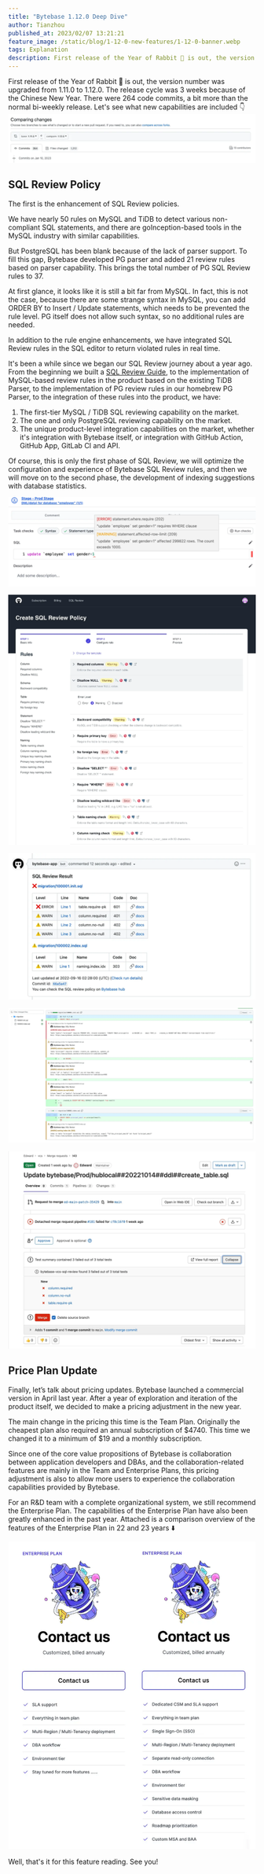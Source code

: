 ```yaml
---
title: "Bytebase 1.12.0 Deep Dive"
author: Tianzhou
published_at: 2023/02/07 13:21:21
feature_image: /static/blog/1-12-0-new-features/1-12-0-banner.webp
tags: Explanation
description: First release of the Year of Rabbit 🐰 is out, the version number was upgraded from 1.11.0 to 1.12.0. - SQL Review Policy - Price Plan Update.
---
```


First release of the Year of Rabbit 🐰 is out, the version number was upgraded from 1.11.0 to 1.12.0. The release cycle was 3 weeks because of the Chinese New Year. There were 264 code commits, a bit more than the normal bi-weekly release. Let's see what new capabilities are included 👇
![github-commits](/static/blog/1-12-0-new-features/github-commits.webp)

## SQL Review Policy

The first is the enhancement of SQL Review policies.

We have nearly 50 rules on MySQL and TiDB to detect various non-compliant SQL statements, and there are goInception-based tools in the MySQL industry with similar capabilities.

But PostgreSQL has been blank because of the lack of parser support. To fill this gap, Bytebase developed PG parser and added 21 review rules based on parser capability. This brings the total number of PG SQL Review rules to 37.

At first glance, it looks like it is still a bit far from MySQL. In fact, this is not the case, because there are some strange syntax in MySQL, you can add ORDER BY to Insert / Update statements, which needs to be prevented the rule level. PG itself does not allow such syntax, so no additional rules are needed.

In addition to the rule engine enhancements, we have integrated SQL Review rules in the SQL editor to return violated rules in real time.

It's been a while since we began our SQL Review journey about a year ago. From the beginning we built a [SQL Review Guide](/sql-review-guide), to the implementation of MySQL-based review rules in the product based on the existing TiDB Parser, to the implementation of PG review rules in our homebrew PG Parser, to the integration of these rules into the product, we have:

1. The first-tier MySQL / TiDB SQL reviewing capability on the market.
2. The one and only PostgreSQL reviewing capability on the market.
3. The unique product-level integration capabilities on the market, whether it's integration with Bytebase itself, or integration with GitHub Action, GitHub App, GitLab CI and API.

Of course, this is only the first phase of SQL Review, we will optimize the configuration and experience of Bytebase SQL Review rules, and then we will move on to the second phase, the development of indexing suggestions with database statistics.

![bytebase-stage-prod](/static/blog/1-12-0-new-features/bytebase-stage-prod.webp)

![hub-create-sql-review-policy](/static/blog/1-12-0-new-features/hub-create-sql-review-policy.webp)

![sql-review-result](/static/blog/1-12-0-new-features/sql-review-result.webp)

![github-sql-review](/static/blog/1-12-0-new-features/github-sql-review.webp)

![gitlab-merge-request](/static/blog/1-12-0-new-features/gitlab-merge-request.webp)

## Price Plan Update

Finally, let’s talk about pricing updates. Bytebase launched a commercial version in April last year. After a year of exploration and iteration of the product itself, we decided to make a pricing adjustment in the new year.

The main change in the pricing this time is the Team Plan. Originally the cheapest plan also required an annual subscription of $4740. This time we changed it to a minimum of $19 and a monthly subscription.

Since one of the core value propositions of Bytebase is collaboration between application developers and DBAs, and the collaboration-related features are mainly in the Team and Enterprise Plans, this pricing adjustment is also to allow more users to experience the collaboration capabilities provided by Bytebase.

For an R&D team with a complete organizational system, we still recommend the Enterprise Plan. The capabilities of the Enterprise Plan have also been greatly enhanced in the past year. Attached is a comparison overview of the features of the Enterprise Plan in 22 and 23 years ⬇️

![enterprise-plan](/static/blog/1-12-0-new-features/enterprise-plan.webp)

Well, that's it for this feature reading. See you!